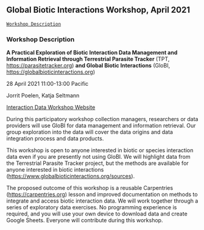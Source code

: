 ## Global Biotic Interactions Workshop, April 2021


[```Workshop Description```](#Workshop-Description) 


### Workshop Description

**A Practical Exploration of Biotic Interaction Data Management and Information Retrieval through Terrestrial Parasite Tracker** (TPT, https://parasitetracker.org) **and Global Biotic Interactions** (GloBI, https://globalbioticinteractions.org)

28 April 2021 11:00-13:00 Pacific

Jorrit Poelen, Katja Seltmann

[Interaction Data Workshop Website](https://www.globalbioticinteractions.org/interaction-data-workshop/)

During this participatory workshop collection managers, researchers or data providers will use GloBI for data management and information retrieval. Our group exploration into the data will cover the data origins and data integration process and data products.

This workshop is open to anyone interested in biotic or species interaction data even if you are presently not using GloBI. We will highlight data from the Terrestrial Parasite Tracker project, but the methods are available for anyone interested in biotic interactions (https://www.globalbioticinteractions.org/sources). 

The proposed outcome of this workshop is a reusable Carpentries (https://carpentries.org) lesson and improved documentation on methods to integrate and access biotic interaction data. We will work together through a series of exploratory data exercises. No programming experience is required, and you will use your own device to download data and create Google Sheets. Everyone will contribute during this workshop.

